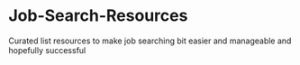 # Job-Search-Resources
Curated list resources to make job searching bit easier and manageable and hopefully successful 
